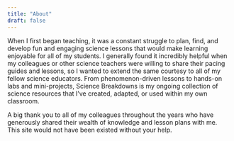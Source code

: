 ```yaml
---
title: "About"
draft: false
---
```


When I first began teaching, it was a constant struggle to plan, find, and develop fun and engaging science lessons that would make learning enjoyable for all of my students. I generally found it incredibly helpful when my colleagues or other science teachers were willing to share their pacing guides and lessons, so I wanted to extend the same courtesy to all of my fellow science educators. From phenomenon-driven lessons to hands-on labs and mini-projects, Science Breakdowns is my ongoing collection of science resources that I’ve created, adapted, or used within my own classroom.

A big thank you to all of my colleagues throughout the years who have generously shared their wealth of knowledge and lesson plans with me. This site would not have been existed without your help.
